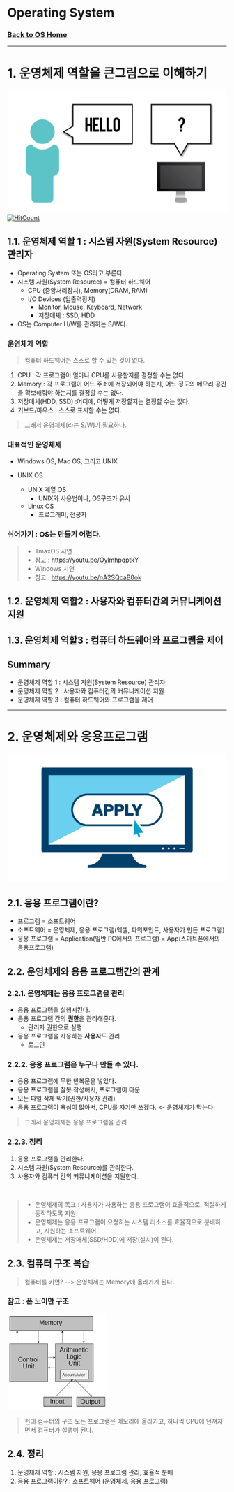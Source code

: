 # Operating System
### [Back to OS Home](https://github.com/boys-be-ambitious/TIL/tree/master/computer-science-school/Operating_system)
---

# 1. 운영체제 역할을 큰그림으로 이해하기
![os6](../../images/os_66.png)
[![HitCount](http://hits.dwyl.io/boys-be-ambitious//Operating_system/os_big_picture.md.svg)](http://hits.dwyl.io/boys-be-ambitious//Operating_system/os_big_picture.md)

## 1.1. 운영체제 역할 1 : 시스템 자원(System Resource) 관리자
- Operating System 또는 OS라고 부른다.
- 시스템 자원(System Resource) = 컴퓨터 하드웨어
	+ CPU (중앙처리장치), Memory(DRAM, RAM)
	+ I/O Devices (입출력장치)
		- Monitor, Mouse, Keyboard, Network
		- 저장매체 : SSD, HDD		
- OS는 Computer H/W를 관리하는 S/W다.

### 운영체제 역할
> 컴퓨터 하드웨어는 스스로 할 수 있는 것이 없다.
1. CPU : 각 프로그램이 얼마나 CPU를 사용할지를 결정할 수는 없다.
2. Memory : 각 프로그램이 어느 주소에 저장되어야 하는지, 어느 정도의 메모리 공간을 확보해줘야 하는지를 결정할 수는 없다.
3. 저장매체(HDD, SSD) :어디에, 어떻게 저장할지는 결정할 수는 없다.
4. 키보드/마우스 : 스스로 표시할 수는 없다.

> 그래서 운영체제(라는 S/W)가 필요하다.

### 대표적인 운영체제
- Windows OS, Mac OS, 그리고 UNIX

- UNIX OS
	+ UNIX 계열 OS
		- UNIX와 사용법이나, OS구조가 유사
    + Linux OS
    	- 프로그래머, 전공자
        
### 쉬어가기 : OS는 만들기 어렵다.
> - TmaxOS 시연
> - 참고 : https://youtu.be/OylmhpqptkY
> - Windows 시연
> - 참고 : https://youtu.be/nA2SQcaB0ok


## 1.2. 운영체제 역할2 : 사용자와 컴퓨터간의 커뮤니케이션 지원
## 1.3. 운영체제 역할3 : 컴퓨터 하드웨어와 프로그램을 제어

## Summary
- 운영체제 역할 1 : 시스템 자원(System Resource) 관리자
- 운영체제 역할 2 : 사용자와 컴퓨터간의 커뮤니케이션 지원
- 운영체제 역할 3 : 컴퓨터 하드웨어와 프로그램을 제어

---
# 2. 운영체제와 응용프로그램

![application](../../images/application.jpg)

## 2.1. 응용 프로그램이란?
- 프로그램 = 소프트웨어
- 소프트웨어 = 운영체제, 응용 프로그램(엑셀, 파워포인트, 사용자가 만든 프로그램)
- 응용 프로그램 = Application(일반 PC에서의 프로그램) = App(스마트폰에서의 응용프로그램)


## 2.2. 운영체제와 응용 프로그램간의 관계
### 2.2.1. 운영체제는 응용 프로그램을 관리
+ 응용 프로그램을 실행시킨다.
+ 응용 프로그램 간의 **권한**을 관리해준다.
    - 관리자 권한으로 실행
+ 응용 프로그램을 사용하는 **사용자**도 관리
    - 로그인
    
### 2.2.2. 응용 프로그램은 누구나 만들 수 있다.
+ 응용 프로그램에 무한 반복문을 넣었다.
+ 응용 프로그램을 잘못 작성해서, 프로그램이 다운
+ 모든 파일 삭제 막기(권한/사용자 관리)
+ 응용 프로그램이 욕심이 많아서, CPU를 자기만 쓰겠다. <- 운영체제가 막는다.
    
> 그래서 운영체제는 응용 프로그램을 관리 <br>

### 2.2.3. 정리
1. 응용 프로그램을 관리한다.
2. 시스템 자원(System Resource)를 관리한다.
3. 사용자와 컴퓨터 간의 커뮤니케이션을 지원한다. <br>
<br>

> - 운영체제의 목표 : 사용자가 사용하는 응용 프로그램이 효율적으로, 적절하게 동작하도록 지원.
> - 운영체제는 응용 프로그램이 요청하는 시스템 리소스를 효율적으로 분배하고, 지원하는 소프트웨어.
> - 운영체제는 저장매체(SSD/HDD)에 저장(설치)이 된다.


## 2.3. 컴퓨터 구조 복습
> 컴퓨터를 키면? --> 운영체제는 Memory에 올라가게 된다.

### 참고 : 폰 노이만 구조
![von-neumann](../../images/von-neumann.png)
> 현대 컴퓨터의 구조
> 모든 프로그램은 메모리에 올라가고, 하나씩 CPU에 던져지면서 컴퓨터가 실행이 된다.


## 2.4. 정리
1. 운영체제 역할 : 시스템 자원, 응용 프로그램 관리, 효율적 분배
2. 응용 프로그램이란? : 소프트웨어 (운영체제, 응용 프로그램)